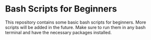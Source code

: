 # Bash Scripts for Beginners

This repository contains some basic bash scripts for beginners. More scripts will be added in the future. Make sure to
run them in any bash terminal and have the necessary packages installed.
